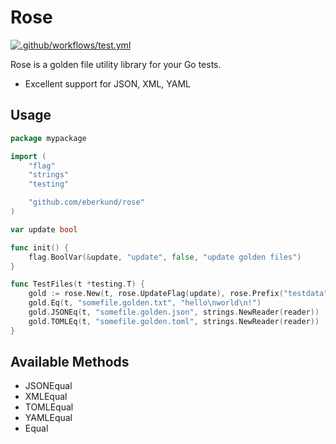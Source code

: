 # Rose 

[![.github/workflows/test.yml](https://github.com/eberkund/rose/actions/workflows/test.yml/badge.svg)](https://github.com/eberkund/rose/actions/workflows/test.yml)

Rose is a golden file utility library for your Go tests.

- Excellent support for JSON, XML, YAML

## Usage

```go
package mypackage

import (
	"flag"
	"strings"
	"testing"

	"github.com/eberkund/rose"
)

var update bool

func init() {
	flag.BoolVar(&update, "update", false, "update golden files")
}

func TestFiles(t *testing.T) {
	gold := rose.New(t, rose.UpdateFlag(update), rose.Prefix("testdata"))
	gold.Eq(t, "somefile.golden.txt", "hello\nworld\n!")
	gold.JSONEq(t, "somefile.golden.json", strings.NewReader(reader))
	gold.TOMLEq(t, "somefile.golden.toml", strings.NewReader(reader))
}

```


## Available Methods

- JSONEqual
- XMLEqual
- TOMLEqual
- YAMLEqual
- Equal
